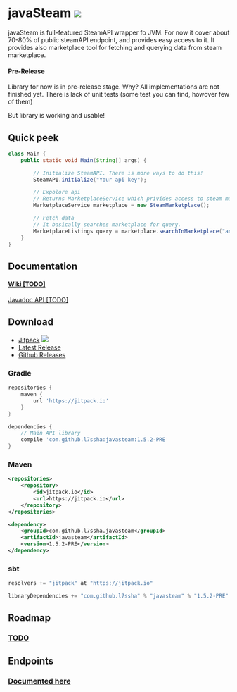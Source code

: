 # javaSteam [![](https://jitpack.io/v/l7ssha/javasteam.svg)](https://jitpack.io/#l7ssha/javasteam)

javaSteam is full-featured SteamAPI wrapper fo JVM. For now it cover about 70-80% of public steamAPI endpoint, and provides easy access to it.
It provides also marketplace tool for fetching and querying data from steam marketplace.

#### Pre-Release

Library for now is in pre-release stage. Why? All implementations are not finished yet. There is lack of unit tests (some test you can find, howover few of them)

But library is working and usable!

## Quick peek

```java
class Main {
    public static void Main(String[] args) {

        // Initialize SteamAPI. There is more ways to do this!
        SteamAPI.initialize("Your api key");

        // Expolore api
        // Returns MarketplaceService which privides access to steam marketplace, obviously
        MarketplaceService marketplace = new SteamMarketplace();

        // Fetch data
        // It basically searches marketplace for query.
        MarketplaceListings query = marketplace.searchInMarketplace("ancient", 100);
    }
}
```

## Documentation

#### [Wiki [TODO]](https://github.com/l7ssha/javasteam/wiki)

[Javadoc API [TODO]](https://l7ssha.pl/javasteam/)

## Download

* [Jitpack](https://jitpack.io/#l7ssha/javasteam/https://jitpack.io/#l7ssha/javasteam/) [![](https://jitpack.io/v/l7ssha/javasteam.svg)](https://jitpack.io/#l7ssha/javasteam)
* [Latest Release](https://github.com/l7ssha/javasteam/releases/tag/1.5.2-PRE)
* [Github Releases](https://github.com/l7ssha/javasteam/releases)

### Gradle

```groovy
repositories {
    maven {
        url 'https://jitpack.io'
    }
}

dependencies {
    // Main API library
    compile 'com.github.l7ssha:javasteam:1.5.2-PRE'
}
```

### Maven

```xml
<repositories>
    <repository>
        <id>jitpack.io</id>
        <url>https://jitpack.io</url>
    </repository>
</repositories>

<dependency>
    <groupId>com.github.l7ssha.javasteam</groupId>
    <artifactId>javasteam</artifactId>
	<version>1.5.2-PRE</version>
</dependency>
```

### sbt
```scala
resolvers += "jitpack" at "https://jitpack.io"

libraryDependencies += "com.github.l7ssha" % "javasteam" % "1.5.2-PRE"
```

## Roadmap

### [TODO]()

## Endpoints

### [Documented here](https://github.com/l7ssha/javasteam/wiki/Endpoints)
